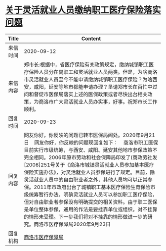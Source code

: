 # <a href="http://www.shangluo.gov.cn/zmhd/ldxxxx.jsp?urltype=leadermail.LeaderMailContentUrl&wbtreeid=1112&leadermailid=6438">关于灵活就业人员缴纳职工医疗保险落实问题</a>
| Title |                                                                                                                                                                               Content                                                                                                                                                                                |
|:-----:|----------------------------------------------------------------------------------------------------------------------------------------------------------------------------------------------------------------------------------------------------------------------------------------------------------------------------------------------------------------------|
| 来信时间  | 2020-09-12                                                                                                                                                                                                                                                                                                                                                           |
| 来信内容  | 郑市长:根据中，省医疗保险有关政策规定，缴纳城镇职工医疗保险人员分在岗职工和灵活就业人员两类。但是，为啥商洛市灵活就业人员至今不能申请缴纳城镇职工医疗保险？为啥西安，咸阳，延安等地市都能申请办理？垦请郑市长在百忙中过问和督促市医保局落实上述的医保政策或者尽快出台相关政策，为商洛市广大灵活就业人员办实事，好事。祝郑市长工作顺利。                                                                                                                                                                                                 |
| 回复时间  | 2020-09-23                                                                                                                                                                                                                                                                                                                                                           |
| 回复内容  | 网友你好，你反映的问题已转市医保局阅处。2020年9月21日    网友你好，你反映的问题现回复如下：    商洛市职工医保目前实行市级统筹，与西安、咸阳、延安其他地市参保政策不完全相同。2006年原市劳动和社会保障局印发了(商政劳社发[2006]251号关于《商洛市城镇灵活就业人员参加基本医疗保险实施办法》，对灵活就业人员参保进行了规定。目前，除灵活就业人员中的自由职业者之外，其他人员均可以正常参保。2011年市政府出台了城镇职工基本医疗保险生育保险市级统筹暂行办法，明确灵活就业人员可以参加职工医疗保险，但对自由职业者参保没有明确提交的相关资料。由于职工医保是单位整体参保，通用的作法是要挂靠单位或组织，对不挂靠的情形未受理。下一步我们将对不挂靠的情形做进一步的研究。商洛市医疗保障局2020年9月23日 |
| 回复机构  | <a href="../../categories/agencies/商洛市医疗保障局.md">商洛市医疗保障局</a>                                                                                                                                                                                                                                                                                                         |